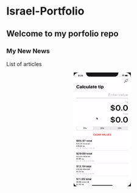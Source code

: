 # Israel-Portfolio

## Welcome to my porfolio repo

### My New News

List of articles

<div align="center">
    <img src="img/dibujo.gif" width="150" height="300">
</div>



